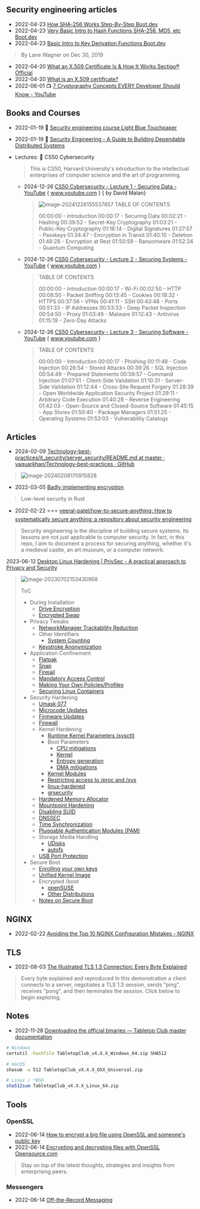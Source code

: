 ## Security engineering articles
- 2022-04-23 [How SHA-256 Works Step-By-Step Boot.dev](https://blog.boot.dev/cryptography/how-sha-2-works-step-by-step-sha-256/)
- 2022-04-23 [Very Basic Intro to Hash Functions SHA-256, MD5, etc Boot.dev](https://blog.boot.dev/cryptography/very-basic-intro-to-hash-functions-sha-256-md-5-etc/)
- 2022-04-23 [Basic Intro to Key Derivation Functions Boot.dev](https://blog.boot.dev/cryptography/key-derivation-functions/)
> By Lane Wagner on Dec 30, 2019
- 2022-04-20 [What an X.509 Certificate Is & How It Works Sectigo® Official](https://sectigo.com/resource-library/what-is-x509-certificate)
- 2022-04-20 [What is an X.509 certificate?](https://www.techtarget.com/searchsecurity/definition/X509-certificate)
- 2022-06-01 📺 [7 Cryptography Concepts EVERY Developer Should Know - YouTube](https://www.youtube.com/watch?v=NuyzuNBFWxQ)


## Books and Courses
- 2022-01-19 🎥 [Security engineering course   Light Blue Touchpaper](https://www.lightbluetouchpaper.org/2022/01/19/security-engineering-course/)
- 2022-01-19 📕 [Security Engineering - A Guide to Building Dependable Distributed Systems](https://www.cl.cam.ac.uk/~rja14/book.html)
- Lectures: 🤩  CS50 Cybersecurity

  > This is CS50, Harvard University's introduction to the intellectual enterprises of computer science and the art of programming.
  >

  - 2024-12-26 [CS50 Cybersecurity - Lecture 1 - Securing Data - YouTube](https://www.youtube.com/watch?v=X3DVaMnl5n8) { www.youtube.com } { by David Malan}

    > ![image-20241226155537857](security-articles.assets/image-20241226155537857.png)
    > TABLE OF CONTENTS
    >
    > 00:00:00 - Introduction
    > 00:00:17 - Securing Data
    > 00:02:21 - Hashing
    > 00:39:52 - Secret-Key Cryptography
    > 01:03:21 - Public-Key Cryptography
    > 01:16:14 - Digital Signatures
    > 01:27:57 - Passkeys
    > 01:34:47 - Encryption in Transit
    > 01:40:10 - Deletion
    > 01:46:28 - Encryption at Rest
    > 01:50:59 - Ransomware
    > 01:52:24 - Quantum Computing

  - 2024-12-26 [CS50 Cybersecurity - Lecture 2 - Securing Systems - YouTube](https://www.youtube.com/watch?v=9phdZjF8qOk) { www.youtube.com }

    > TABLE OF CONTENTS
    >
    > 00:00:00 - Introduction
    > 00:00:17 - Wi-Fi
    > 00:02:50 - HTTP
    > 00:08:50 - Packet Sniffing
    > 00:13:45 - Cookies
    > 00:18:32 - HTTPS
    > 00:37:56 - VPNs
    > 00:41:11 - SSH
    > 00:43:48 - Ports
    > 00:51:33 - IP Addresses
    > 00:53:33 - Deep Packet Inspection
    > 00:54:50 - Proxy
    > 01:03:49 - Malware
    > 01:12:43 - Antivirus
    > 01:15:19 - Zero-Day Attacks

  - 2024-12-26 [CS50 Cybersecurity - Lecture 3 - Securing Software - YouTube](https://www.youtube.com/watch?v=5rsKrTh3fAo) { www.youtube.com }

    > TABLE OF CONTENTS
    >
    > 00:00:00 - Introduction
    > 00:00:17 - Phishing
    > 00:11:48 - Code Injection
    > 00:26:54 - Stored Attacks
    > 00:39:26 - SQL Injection
    > 00:54:49 - Prepared Statements
    > 00:59:57 - Command Injection
    > 01:07:51 - Client-Side Validation
    > 01:10:31 - Server-Side Validation
    > 01:12:44 - Cross-Site Request Forgery
    > 01:28:39 - Open Worldwide Application Security Project
    > 01:29:11 - Arbitrary Code Execution
    > 01:40:28 - Reverse Engineering
    > 01:42:03 - Open-Source and Closed-Source Software
    > 01:45:15 - App Stores
    > 01:50:40 - Package Managers
    > 01:51:25 - Operating Systems
    > 01:53:03 - Vulnerability Catalogs




## Articles

- 2024-02-09 [Technology-best-practices/it_security/server_security/README.md at master · vaquarkhan/Technology-best-practices · GitHub](https://github.com/vaquarkhan/Technology-best-practices/blob/master/it_security/server_security/README.md)

> ![image-20240208170915828](./security-articles.assets/image-20240208170915828.png)



- 2022-03-05 [Badly implementing encryption](https://ayende.com/blog/posts/series/196449-A/badly-implementing-encryption)
> Low-level security in Rust
- 2022-02-22 ⭐⭐⭐ [veeral-patel/how-to-secure-anything: How to systematically secure anything: a repository about security engineering](https://github.com/veeral-patel/how-to-secure-anything)
> Security engineering is the discipline of building secure systems.
> Its lessons are not just applicable to computer security. In fact, in this repo, I aim to document a process for securing anything, whether it's a medieval castle, an art museum, or a computer network.

2023-06-12 [Desktop Linux Hardening | PrivSec - A practical approach to Privacy and Security](https://privsec.dev/posts/linux/desktop-linux-hardening/)

> ![image-20230702153430958](./security-articles.assets/image-20230702153430958.png)
>
> ToC
>
> - During Installation
>   - [Drive Encryption](https://privsec.dev/posts/linux/desktop-linux-hardening/#drive-encryption)
>   - [Encrypted Swap](https://privsec.dev/posts/linux/desktop-linux-hardening/#encrypted-swap)
> - Privacy Tweaks
>   - [NetworkManager Trackability Reduction](https://privsec.dev/posts/linux/desktop-linux-hardening/#networkmanager-trackability-reduction)
>   - Other Identifiers
>     - [System Counting](https://privsec.dev/posts/linux/desktop-linux-hardening/#system-counting)
>   - [Keystroke Anonymization](https://privsec.dev/posts/linux/desktop-linux-hardening/#keystroke-anonymization)
> - Application Confinement
>   - [Flatpak](https://privsec.dev/posts/linux/desktop-linux-hardening/#flatpak)
>   - [Snap](https://privsec.dev/posts/linux/desktop-linux-hardening/#snap)
>   - [Firejail](https://privsec.dev/posts/linux/desktop-linux-hardening/#firejail)
>   - [Mandatory Access Control](https://privsec.dev/posts/linux/desktop-linux-hardening/#mandatory-access-control)
>   - [Making Your Own Policies/Profiles](https://privsec.dev/posts/linux/desktop-linux-hardening/#making-your-own-policiesprofiles)
>   - [Securing Linux Containers](https://privsec.dev/posts/linux/desktop-linux-hardening/#securing-linux-containers)
> - Security Hardening
>   - [Umask 077](https://privsec.dev/posts/linux/desktop-linux-hardening/#umask-077)
>   - [Microcode Updates](https://privsec.dev/posts/linux/desktop-linux-hardening/#microcode-updates)
>   - [Firmware Updates](https://privsec.dev/posts/linux/desktop-linux-hardening/#firmware-updates)
>   - [Firewall](https://privsec.dev/posts/linux/desktop-linux-hardening/#firewall)
>   - Kernel Hardening
>     - [Runtime Kernel Parameters (sysctl)](https://privsec.dev/posts/linux/desktop-linux-hardening/#runtime-kernel-parameters-sysctl)
>     - Boot Parameters
>       - [CPU mitigations](https://privsec.dev/posts/linux/desktop-linux-hardening/#cpu-mitigations)
>       - [Kernel](https://privsec.dev/posts/linux/desktop-linux-hardening/#kernel)
>       - [Entropy generation](https://privsec.dev/posts/linux/desktop-linux-hardening/#entropy-generation)
>       - [DMA mitigations](https://privsec.dev/posts/linux/desktop-linux-hardening/#dma-mitigations)
>     - [Kernel Modules](https://privsec.dev/posts/linux/desktop-linux-hardening/#kernel-modules)
>     - [Restricting access to /proc and /sys](https://privsec.dev/posts/linux/desktop-linux-hardening/#restricting-access-to-proc-and-sys)
>     - [linux-hardened](https://privsec.dev/posts/linux/desktop-linux-hardening/#linux-hardened)
>     - [grsecurity](https://privsec.dev/posts/linux/desktop-linux-hardening/#grsecurity)
>   - [Hardened Memory Allocator](https://privsec.dev/posts/linux/desktop-linux-hardening/#hardened-memory-allocator)
>   - [Mountpoint Hardening](https://privsec.dev/posts/linux/desktop-linux-hardening/#mountpoint-hardening)
>   - [Disabling SUID](https://privsec.dev/posts/linux/desktop-linux-hardening/#disabling-suid)
>   - [DNSSEC](https://privsec.dev/posts/linux/desktop-linux-hardening/#dnssec)
>   - [Time Synchronization](https://privsec.dev/posts/linux/desktop-linux-hardening/#time-synchronization)
>   - [Pluggable Authentication Modules (PAM)](https://privsec.dev/posts/linux/desktop-linux-hardening/#pluggable-authentication-modules-pam)
>   - Storage Media Handling
>     - [UDisks](https://privsec.dev/posts/linux/desktop-linux-hardening/#udisks)
>     - [autofs](https://privsec.dev/posts/linux/desktop-linux-hardening/#autofs)
>   - [USB Port Protection](https://privsec.dev/posts/linux/desktop-linux-hardening/#usb-port-protection)
> - Secure Boot
>   - [Enrolling your own keys](https://privsec.dev/posts/linux/desktop-linux-hardening/#enrolling-your-own-keys)
>   - [Unified Kernel Image](https://privsec.dev/posts/linux/desktop-linux-hardening/#unified-kernel-image)
>   - Encrypted /boot
>     - [openSUSE](https://privsec.dev/posts/linux/desktop-linux-hardening/#opensuse)
>     - [Other Distributions](https://privsec.dev/posts/linux/desktop-linux-hardening/#other-distributions)
>   - [Notes on Secure Boot](https://privsec.dev/posts/linux/desktop-linux-hardening/#notes-on-secure-boot)

## NGINX
- 2022-02-22 [Avoiding the Top 10 NGINX Configuration Mistakes - NGINX](https://www.nginx.com/blog/avoiding-top-10-nginx-configuration-mistakes/)

## TLS

- 2022-08-03 [The Illustrated TLS 1.3 Connection: Every Byte Explained](https://tls13.xargs.org/)
> Every byte explained and reproduced
> In this demonstration a client connects to a server, negotiates a TLS 1.3 session, sends "ping", receives "pong", and then terminates the session. Click below to begin exploring.

## Notes
- 2022-11-28 [Downloading the official binaries — Tabletop Club master documentation](https://tabletop-club.readthedocs.io/en/latest/general/download/downloading_binaries.html)

```sh
# Windows
certutil -hashfile TabletopClub_vX.X.X_Windows_64.zip SHA512

# macOS
shasum -a 512 TabletopClub_vX.X.X_OSX_Universal.zip

# Linux / *BSD
sha512sum TabletopClub_vX.X.X_Linux_64.zip
```
## Tools

### OpenSSL

- 2022-06-14 [How to encrypt a big file using OpenSSL and someone's public key](https://www.czeskis.com/random/openssl-encrypt-file.html)
- 2022-06-14 [Encrypting and decrypting files with OpenSSL Opensource.com](https://opensource.com/article/21/4/encryption-decryption-openssl)
> Stay on top of the latest thoughts, strategies and insights from enterprising peers.

### Messengers
- 2022-06-14 [Off-the-Record Messaging](https://otr.cypherpunks.ca/)

